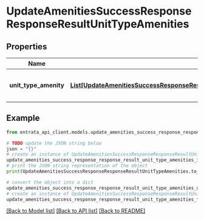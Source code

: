 # UpdateAmenitiesSuccessResponseResponseResultUnitTypeAmenities


## Properties

Name | Type | Description | Notes
------------ | ------------- | ------------- | -------------
**unit_type_amenity** | [**List[UpdateAmenitiesSuccessResponseResponseResultUnitTypeAmenitiesUnitTypeAmenityInner]**](UpdateAmenitiesSuccessResponseResponseResultUnitTypeAmenitiesUnitTypeAmenityInner.md) | List of unit type amenities updated | 

## Example

```python
from entrata_api_client.models.update_amenities_success_response_response_result_unit_type_amenities import UpdateAmenitiesSuccessResponseResponseResultUnitTypeAmenities

# TODO update the JSON string below
json = "{}"
# create an instance of UpdateAmenitiesSuccessResponseResponseResultUnitTypeAmenities from a JSON string
update_amenities_success_response_response_result_unit_type_amenities_instance = UpdateAmenitiesSuccessResponseResponseResultUnitTypeAmenities.from_json(json)
# print the JSON string representation of the object
print(UpdateAmenitiesSuccessResponseResponseResultUnitTypeAmenities.to_json())

# convert the object into a dict
update_amenities_success_response_response_result_unit_type_amenities_dict = update_amenities_success_response_response_result_unit_type_amenities_instance.to_dict()
# create an instance of UpdateAmenitiesSuccessResponseResponseResultUnitTypeAmenities from a dict
update_amenities_success_response_response_result_unit_type_amenities_from_dict = UpdateAmenitiesSuccessResponseResponseResultUnitTypeAmenities.from_dict(update_amenities_success_response_response_result_unit_type_amenities_dict)
```
[[Back to Model list]](../README.md#documentation-for-models) [[Back to API list]](../README.md#documentation-for-api-endpoints) [[Back to README]](../README.md)


